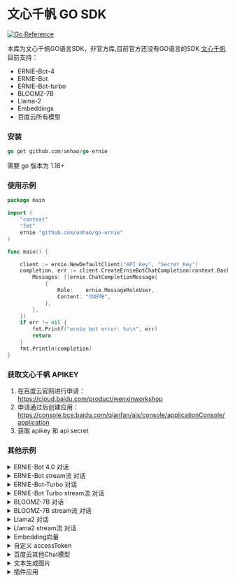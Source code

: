# 文心千帆 GO SDK

[![Go Reference](https://pkg.go.dev/badge/github.com/anhao/go-ernie.svg)](https://pkg.go.dev/github.com/anhao/go-ernie)

本库为文心千帆GO语言SDK，非官方库,目前官方还没有GO语言的SDK [文心千帆](https://cloud.baidu.com/product/wenxinworkshop)
目前支持：

* ERNIE-Bot-4
* ERNIE-Bot
* ERNIE-Bot-turbo
* BLOOMZ-7B
* Llama-2
* Embeddings
* 百度云所有模型

### 安装

```go
go get github.com/anhao/go-ernie
```

需要 go 版本为 1.18+

### 使用示例
```go
package main

import (
	"context"
	"fmt"
	ernie "github.com/anhao/go-ernie"
)

func main() {

	client := ernie.NewDefaultClient("API Key", "Secret Key")
	completion, err := client.CreateErnieBotChatCompletion(context.Background(), ernie.ErnieBotRequest{
		Messages: []ernie.ChatCompletionMessage{
			{
				Role:    ernie.MessageRoleUser,
				Content: "你好呀",
			},
		},
	})
	if err != nil {
		fmt.Printf("ernie bot error: %v\n", err)
		return
	}
	fmt.Println(completion)
}
```

### 获取文心千帆 APIKEY
1. 在百度云官网进行申请：https://cloud.baidu.com/product/wenxinworkshop
2. 申请通过后创建应用：https://console.bce.baidu.com/qianfan/ais/console/applicationConsole/application
3. 获取 apikey 和 api secret

### 其他示例

<details>
<summary>ERNIE-Bot 4.0 对话 </summary>

```go
import (
	"context"
	"errors"
	"fmt"
	ernie "github.com/anhao/go-ernie"
	"io"
)

func main() {

	client := ernie.NewDefaultClient("API Key", "Secret Key")
	request := ernie.ErnieBot4Request{
		Messages: []ChatCompletionMessage{
			{
				Role:    "user",
				Content: "Hello",
			},
		},
		Stream: true,
	}

	stream, err := client.CreateErnieBot4ChatCompletionStream(context.Background(), request)
	if err != nil {
		fmt.Printf("ernie bot stream error: %v\n", err)
		return
	}
	defer stream.Close()
	for {
		response, err := stream.Recv()
		if errors.Is(err, io.EOF) {
			fmt.Println("ernie bot 4 Stream finished")
			return
		}
		if err != nil {
			fmt.Printf("ernie bot 4 stream error: %v\n", err)
			return
		}
		fmt.Println(response.Result)
	}
}
```


</details>



<details>
<summary>ERNIE-Bot stream流 对话 </summary>

```go
import (
	"context"
	"errors"
	"fmt"
	ernie "github.com/anhao/go-ernie"
	"io"
)

func main() {

	client := ernie.NewDefaultClient("API Key", "Secret Key")
	request := ernie.ErnieBotRequest{
		Messages: []ChatCompletionMessage{
			{
				Role:    "user",
				Content: "Hello",
			},
		},
		Stream: true,
	}

	stream, err := client.CreateErnieBotChatCompletionStream(context.Background(), request)
	if err != nil {
		fmt.Printf("ernie bot stream error: %v\n", err)
		return
	}
	defer stream.Close()
	for {
		response, err := stream.Recv()
		if errors.Is(err, io.EOF) {
			fmt.Println("ernie bot Stream finished")
			return
		}
		if err != nil {
			fmt.Printf("ernie bot stream error: %v\n", err)
			return
		}
		fmt.Println(response.Result)
	}
}
```


</details>

<details>
<summary>ERNIE-Bot-Turbo  对话 </summary>

```go
package main

import (
	"context"
	"fmt"
	ernie "github.com/anhao/go-ernie"
)

func main() {

	client := ernie.NewDefaultClient("API Key", "Secret Key")
	completion, err := client.CreateErnieBotTurboChatCompletion(context.Background(), ernie.ErnieBotTurboRequest{
		Messages: []ernie.ChatCompletionMessage{
			{
				Role:    ernie.MessageRoleUser,
				Content: "你好呀",
			},
		},
	})
	if err != nil {
		fmt.Printf("ernie bot turbo error: %v\n", err)
		return
	}
	fmt.Println(completion)
}
```
</details>

<details>
<summary>ERNIE-Bot Turbo stream流 对话 </summary>

```go
import (
	"context"
	"errors"
	"fmt"
	ernie "github.com/anhao/go-ernie"
	"io"
)

func main() {

	client := ernie.NewDefaultClient("API Key", "Secret Key")
	request := ernie.ErnieBotTurboRequest{
		Messages: []ChatCompletionMessage{
			{
				Role:    "user",
				Content: "Hello",
			},
		},
		Stream: true,
	}

	stream, err := client.CreateErnieBotTurboChatCompletionStream(context.Background(), request)
	if err != nil {
		fmt.Printf("ernie bot stream error: %v\n", err)
		return
	}
	defer stream.Close()
	for {
		response, err := stream.Recv()
		if errors.Is(err, io.EOF) {
			fmt.Println("ernie bot turbo Stream finished")
			return
		}
		if err != nil {
			fmt.Printf("ernie bot turbo stream error: %v\n", err)
			return
		}
		fmt.Println(response.Result)
	}
}
```


</details>

<details>
<summary>BLOOMZ-7B 对话 </summary>

```go
package main

import (
	"context"
	"fmt"
	ernie "github.com/anhao/go-ernie"
)

func main() {

	client := ernie.NewDefaultClient("API Key", "Secret Key")
	completion, err := client.CreateBloomz7b1ChatCompletion(context.Background(), ernie.Bloomz7b1Request{
		Messages: []ernie.ChatCompletionMessage{
			{
				Role:    ernie.MessageRoleUser,
				Content: "你好呀",
			},
		},
	})
	if err != nil {
		fmt.Printf("BLOOMZ-7B error: %v\n", err)
		return
	}
	fmt.Println(completion)
}
```
</details>

<details>
<summary>BLOOMZ-7B stream流 对话 </summary>

```go
import (
	"context"
	"errors"
	"fmt"
	ernie "github.com/anhao/go-ernie"
	"io"
)

func main() {

	client := ernie.NewDefaultClient("API Key", "Secret Key")
	request := ernie.Bloomz7b1Request{
		Messages: []ChatCompletionMessage{
			{
				Role:    "user",
				Content: "Hello",
			},
		},
		Stream: true,
	}

	stream, err := client.CreateBloomz7b1ChatCompletionStream(context.Background(), request)
	if err != nil {
		fmt.Printf("BLOOMZ-7B error: %v\n", err)
		return
	}
	defer stream.Close()
	for {
		response, err := stream.Recv()
		if errors.Is(err, io.EOF) {
			fmt.Println("BLOOMZ-7B  Stream finished")
			return
		}
		if err != nil {
			fmt.Printf("BLOOMZ-7B stream error: %v\n", err)
			return
		}
		fmt.Println(response.Result)
	}
}
```

</details>


<details>
<summary>Llama2 对话 </summary>

```go
package main

import (
	"context"
	"fmt"
	ernie "github.com/anhao/go-ernie"
)

func main() {

	client := ernie.NewDefaultClient("API Key", "Secret Key")
	completion, err := client.CreateLlamaChatCompletion(context.Background(), ernie.LlamaChatRequest{
		Messages: []ernie.ChatCompletionMessage{
			{
				Role:    ernie.MessageRoleUser,
				Content: "你好呀",
			},
		},
		Model: "", //申请发布时填写的API名称
	})
	if err != nil {
		fmt.Printf("llama2 error: %v\n", err)
		return
	}
	fmt.Println(completion)
}
```
</details>

<details>
<summary>Llama2 stream流 对话 </summary>

```go
import (
	"context"
	"errors"
	"fmt"
	ernie "github.com/anhao/go-ernie"
	"io"
)

func main() {

	client := ernie.NewDefaultClient("API Key", "Secret Key")
	request := ernie.LlamaChatRequest{
		Messages: []ChatCompletionMessage{
			{
				Role:    "user",
				Content: "Hello",
			},
		},
		Stream: true,
		Model: "", //申请发布时填写的API名称
	}

	stream, err := client.CreateLlamaChatCompletionStream(context.Background(), request)
	if err != nil {
		fmt.Printf("llama2 error: %v\n", err)
		return
	}
	defer stream.Close()
	for {
		response, err := stream.Recv()
		if errors.Is(err, io.EOF) {
			fmt.Println("llama2  Stream finished")
			return
		}
		if err != nil {
			fmt.Printf("llama2 stream error: %v\n", err)
			return
		}
		fmt.Println(response.Result)
	}
}
```

</details>

<details>
<summary>Embedding向量</summary>

```go
package main

import (
	"context"
	"fmt"
	ernie "github.com/anhao/go-ernie"
)

func main() {

	client := ernie.NewDefaultClient("API Key", "Secret Key")
	request := ernie.EmbeddingRequest{
		Input: []string{
			"Hello",
		},
	}
	embeddings, err := client.CreateEmbeddings(context.Background(), request)
	if err != nil {
		fmt.Sprintf("embeddings err: %v", err)
		return
	}
	fmt.Println(embeddings)
}

```

</details>

<details>
<summary>自定义 accessToken</summary>

```go
client :=ernie.NewClient("accessToken")
```

</details>
<details>
<summary>百度云其他Chat模型</summary>
百度云的其他模型需要自己部署，部署需要填写一个API地址

```go
import (
	"context"
	"errors"
	"fmt"
	ernie "github.com/anhao/go-ernie"
	"io"
)

func main() {

	client := ernie.NewDefaultClient("API Key", "Secret Key")
	request := ernie.BaiduChatRequest{
		Messages: []ChatCompletionMessage{
			{
				Role:    "user",
				Content: "Hello",
			},
		},
		Stream: true,
		Model: "", //申请发布时填写的API名称
	}

	stream, err := client.CreateBaiduChatCompletionStream(context.Background(), request)
	if err != nil {
		fmt.Printf("baidu chat error: %v\n", err)
		return
	}
	defer stream.Close()
	for {
		response, err := stream.Recv()
		if errors.Is(err, io.EOF) {
			fmt.Println("baidu chat  Stream finished")
			return
		}
		if err != nil {
			fmt.Printf("baidu chat stream error: %v\n", err)
			return
		}
		fmt.Println(response.Result)
	}
}
```

</details>

<details>
<summary>文本生成图片</summary>
百度云的其他模型需要自己部署，部署需要填写一个API地址

```go
import (
	"context"
	"errors"
	"fmt"
	ernie "github.com/anhao/go-ernie"
	"io"
)

func main() {

	client := ernie.NewDefaultClient("API Key", "Secret Key")
	request := ernie.BaiduTxt2ImgRequest{
		Model: "", //申请发布时填写的API名称
		Prompt: "",//提示词
	}

    response, err := client.CreateBaiduTxt2Img(context.Background(), request)
	if err != nil {
		fmt.Printf("baidu txt2img error: %v\n", err)
		return
	}
	fmt.Println(response)
}
```

</details>


<details>
<summary>插件应用</summary>

```go
import (
	"context"
	"errors"
	"fmt"
	ernie "github.com/anhao/go-ernie"
	"io"
)

func main() {

	client := ernie.NewDefaultClient("API Key", "Secret Key")
	request := ernie.ErnieCustomPluginRequest{
		PluginName: "xxx", // 插件名称
		Query:      "你好",// 查询信息
		Stream:     false,
	}

    response, err := client.CreateErnieCustomPluginChatCompletion(context.Background(), request)
	if err != nil {
		fmt.Printf("ernie custom plugins error: %v\n", err)
		return
	}
	fmt.Println(response)
}
```

</details>